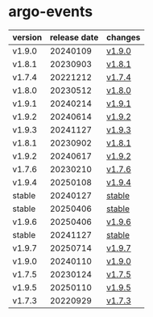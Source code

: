 # argo-events	


|version|release date|changes|
|---|---|---|
|v1.9.0|20240109|[v1.9.0](./v1.9.0-20240109.md)|
|v1.8.1|20230903|[v1.8.1](./v1.8.1-20230903.md)|
|v1.7.4|20221212|[v1.7.4](./v1.7.4-20221212.md)|
|v1.8.0|20230512|[v1.8.0](./v1.8.0-20230512.md)|
|v1.9.1|20240214|[v1.9.1](./v1.9.1-20240214.md)|
|v1.9.2|20240614|[v1.9.2](./v1.9.2-20240614.md)|
|v1.9.3|20241127|[v1.9.3](./v1.9.3-20241127.md)|
|v1.8.1|20230902|[v1.8.1](./v1.8.1-20230902.md)|
|v1.9.2|20240617|[v1.9.2](./v1.9.2-20240617.md)|
|v1.7.6|20230210|[v1.7.6](./v1.7.6-20230210.md)|
|v1.9.4|20250108|[v1.9.4](./v1.9.4-20250108.md)|
|stable|20240127|[stable](./stable-20240127.md)|
|stable|20250406|[stable](./stable-20250406.md)|
|v1.9.6|20250406|[v1.9.6](./v1.9.6-20250406.md)|
|stable|20241127|[stable](./stable-20241127.md)|
|v1.9.7|20250714|[v1.9.7](./v1.9.7-20250714.md)|
|v1.9.0|20240110|[v1.9.0](./v1.9.0-20240110.md)|
|v1.7.5|20230124|[v1.7.5](./v1.7.5-20230124.md)|
|v1.9.5|20250110|[v1.9.5](./v1.9.5-20250110.md)|
|v1.7.3|20220929|[v1.7.3](./v1.7.3-20220929.md)|
